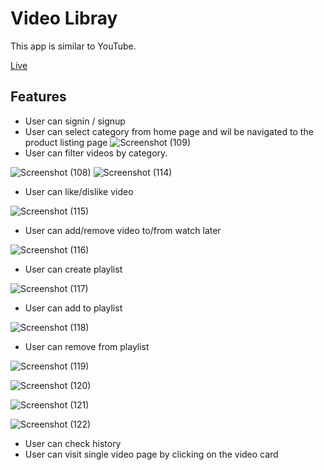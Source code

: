 # Video Libray

This app is similar to YouTube.

[Live](https://clipz.netlify.app/)

## Features

- User can signin / signup
- User can select category from home page and wil be navigated to the product listing page
   ![Screenshot (109)](https://user-images.githubusercontent.com/72251324/169803362-0cc42de3-ee3d-453a-a886-2e508da67d6f.png)
- User can filter videos by category.

![Screenshot (108)](https://user-images.githubusercontent.com/72251324/169803351-0fdb942e-0be6-41e0-be8a-449402d7bb4b.png)
![Screenshot (114)](https://user-images.githubusercontent.com/72251324/169803423-d37c7b2f-1eb5-4fe2-86de-586ec404e18a.png)

- User can like/dislike video


![Screenshot (115)](https://user-images.githubusercontent.com/72251324/169803445-6a6aa0ca-aa64-43e9-93e6-cd0bb89ba47a.png)

- User can add/remove video to/from watch later


![Screenshot (116)](https://user-images.githubusercontent.com/72251324/169803481-d53393b1-0076-4b20-aca4-cb6ef7ed9ee8.png)

- User can create playlist

![Screenshot (117)](https://user-images.githubusercontent.com/72251324/169803495-79510dca-1283-471a-943a-767e1c32d2f9.png)

- User can add to playlist

![Screenshot (118)](https://user-images.githubusercontent.com/72251324/169803515-0615481b-1851-4a0b-8827-fd365863faf0.png)

- User can remove from playlist

![Screenshot (119)](https://user-images.githubusercontent.com/72251324/169803525-c6b7ffeb-7608-4f2e-858f-f5c511fd88d3.png)

![Screenshot (120)](https://user-images.githubusercontent.com/72251324/169803527-a4c506ab-f477-4243-9db1-96ffaaafc0f1.png)

![Screenshot (121)](https://user-images.githubusercontent.com/72251324/169803544-628ec8f9-7470-4c22-8631-8c0c6dbe2ea5.png)

![Screenshot (122)](https://user-images.githubusercontent.com/72251324/169803558-e7da80a6-ca3a-4788-be3a-c63be6b463f3.png)

- User can check history
- User can visit single video page by clicking on the video card




